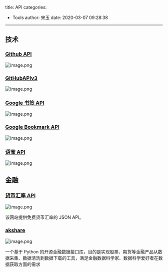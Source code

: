 title: API
categories:
 - Tools
author: 宋玉
date: 2020-03-07 09:28:38
---

## 技术

### [Github API](https://segmentfault.com/a/1190000015144126)
![image.png](https://cdn.nlark.com/yuque/0/2020/png/394169/1582635876133-d657881e-1fc6-4f07-b71a-920414f026e3.png#align=left&display=inline&height=100&name=image.png&originHeight=341&originWidth=500&size=42322&status=done&style=none&width=147)

### [GitHubAPIv3](https://developer.github.com/v3/)
![image.png](https://cdn.nlark.com/yuque/0/2020/png/394169/1582635876133-d657881e-1fc6-4f07-b71a-920414f026e3.png#align=left&display=inline&height=100&name=image.png&originHeight=341&originWidth=500&size=42322&status=done&style=none&width=147)

### [Google 书签 API](http://open.chrome.360.cn/extension_dev/bookmarks.html#apiReference)
![image.png](https://cdn.nlark.com/yuque/0/2020/png/394169/1582636042237-2f289d23-901a-432b-8a85-04de73014738.png#align=left&display=inline&height=100&name=image.png&originHeight=305&originWidth=475&size=67296&status=done&style=none&width=156)

### [Google Bookmark API](https://www.iteye.com/blog/zidangtou-748692)
![image.png](https://cdn.nlark.com/yuque/0/2020/png/394169/1582636042237-2f289d23-901a-432b-8a85-04de73014738.png#align=left&display=inline&height=100&name=image.png&originHeight=305&originWidth=475&size=67296&status=done&style=none&width=156)

### [语雀 API](https://www.yuque.com/yuque/developer/api)
![image.png](https://cdn.nlark.com/yuque/0/2020/png/394169/1582981837865-52a9f69a-bc3a-41ee-b527-2d3197555c58.png#align=left&display=inline&height=100&name=image.png&originHeight=445&originWidth=720&size=41085&status=done&style=none&width=162)

## 金融

### [货币汇率 API](https://currencyscoop.com/)
![image.png](https://cdn.nlark.com/yuque/0/2020/png/394169/1583544164750-a497d0ab-3f7c-49fa-9544-899123da41e2.png#align=left&display=inline&height=100&name=image.png&originHeight=186&originWidth=271&size=113231&status=done&style=none&width=146)

该网站提供免费货币汇率的 JSON API。

### [akshare](https://akshare.readthedocs.io/zh_CN/latest/)
![image.png](https://cdn.nlark.com/yuque/0/2020/png/394169/1583544440722-4dc02a1c-0358-43dc-b6bf-f6ac8ea7f9a5.png#align=left&display=inline&height=100&name=image.png&originHeight=183&originWidth=275&size=96503&status=done&style=none&width=150)

一个基于 Python 的开源金融数据接口库，目的是实现股票、期货等金融产品从数据采集、数据清洗到数据下载的工具，满足金融数据科学家、数据科学爱好者在数据获取方面的需求
